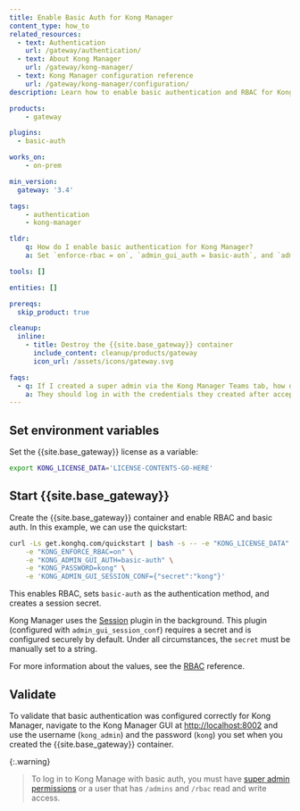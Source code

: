 ```yaml
---
title: Enable Basic Auth for Kong Manager
content_type: how_to
related_resources:
  - text: Authentication
    url: /gateway/authentication/
  - text: About Kong Manager
    url: /gateway/kong-manager/
  - text: Kong Manager configuration reference
    url: /gateway/kong-manager/configuration/
description: Learn how to enable basic authentication and RBAC for Kong Manager.

products:
    - gateway

plugins:
  - basic-auth

works_on:
    - on-prem

min_version:
  gateway: '3.4'

tags:
    - authentication
    - kong-manager

tldr:
    q: How do I enable basic authentication for Kong Manager?
    a: Set `enforce-rbac = on`, `admin_gui_auth = basic-auth`, and `admin_gui_session_conf = { "secret":"kong" }` in your Kong configuration file or as environment variables. Then, log in to Kong Manager with `kong_admin` as your username and `kong` as your password.

tools: []

entities: []

prereqs:
  skip_product: true

cleanup:
  inline:
    - title: Destroy the {{site.base_gateway}} container
      include_content: cleanup/products/gateway
      icon_url: /assets/icons/gateway.svg

faqs:
  - q: If I created a super admin via the Kong Manager Teams tab, how do they log in using basic auth?
    a: They should log in with the credentials they created after accepting the email invitation.
---
```


## Set environment variables

Set the {{site.base_gateway}} license as a variable:
```sh
export KONG_LICENSE_DATA='LICENSE-CONTENTS-GO-HERE'
```

## Start {{site.base_gateway}}

Create the {{site.base_gateway}} container and enable RBAC and basic auth. In this example, we can use the quickstart:
```bash
curl -Ls get.konghq.com/quickstart | bash -s -- -e "KONG_LICENSE_DATA" \
    -e "KONG_ENFORCE_RBAC=on" \
    -e "KONG_ADMIN_GUI_AUTH=basic-auth" \
    -e "KONG_PASSWORD=kong" \
    -e 'KONG_ADMIN_GUI_SESSION_CONF={"secret":"kong"}'
```

This enables RBAC, sets `basic-auth` as the authentication method, and creates a session secret.

Kong Manager uses the [Session](/plugins/session/) plugin in the background.
This plugin (configured with `admin_gui_session_conf`) requires a secret and is configured securely by default. Under all circumstances, the `secret` must be manually set to a string.

For more information about the values, see the [RBAC](/gateway/entities/rbac/) reference.

## Validate

To validate that basic authentication was configured correctly for Kong Manager, navigate to the Kong Manager GUI at [http://localhost:8002](http://localhost:8002) and use the username (`kong_admin`) and the password (`kong`) you set when you created the {{site.base_gateway}} container.

{:.warning}
> To log in to Kong Manage with basic auth, you must have [super admin permissions](/how-to/create-a-super-admin/) or a user that has `/admins` and `/rbac` read and write access.

